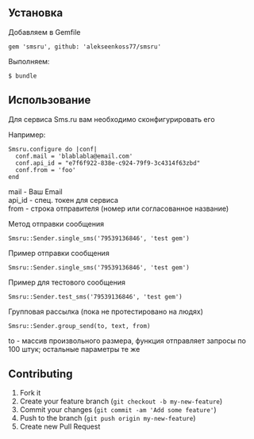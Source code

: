 ## Установка

Добавляем в Gemfile

    gem 'smsru', github: 'alekseenkoss77/smsru'

Выполняем:

    $ bundle

## Использование
Для сервиса Sms.ru вам необходимо сконфигурировать его

Например:

    Smsru.configure do |conf|
      conf.mail = 'blablabla@email.com'
      conf.api_id = "e7f6f922-838e-c924-79f9-3c4314f63zbd"
      conf.from = 'foo'
    end

mail - Ваш Email<br>
api_id - спец. токен для сервиса<br>
from - строка отправителя (номер или согласованное название)

Метод отправки сообщения

    Smsru::Sender.single_sms('79539136846', 'test gem')

Пример отправки сообщения

    Smsru::Sender.single_sms('79539136846', 'test gem')

Пример для тестового сообщения

    Smsru::Sender.test_sms('79539136846', 'test gem')

Групповая рассылка (пока не протестировано на людях)

    Smsru::Sender.group_send(to, text, from)

to - массив произвольного размера, функция отправляет запросы по 100 штук; остальные параметры те же

## Contributing

1. Fork it
2. Create your feature branch (`git checkout -b my-new-feature`)
3. Commit your changes (`git commit -am 'Add some feature'`)
4. Push to the branch (`git push origin my-new-feature`)
5. Create new Pull Request
